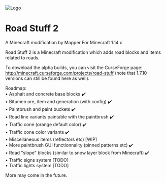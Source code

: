 ![Logo](http://killermapper.net/roadstuffmod/RoadStuffLogo.png)
# Road Stuff 2
A Minecraft modification by Mapper
For Minecraft 1.14.x


Road Stuff 2 is a Minecraft modification which adds road blocks and items related to roads.

To download the alpha builds, you can visit the CurseForge page: http://minecraft.curseforge.com/projects/road-stuff (note that 1.7.10 versions can still be found here as well).

Roadmap:  
• Asphalt and concrete base blocks ✔️  
• Bitumen ore, item and generation (with config) ✔️  
• Paintbrush and paint buckets ✔️  
• Road line variants paintable with the paintbrush ✔️  
• Traffic cone (orange default color) ✔️  
• Traffic cone color variants ✔️  
• Miscellaneous items (reflectors etc) [WIP]  
• More paintbrush GUI functionnality (pinned patterns etc) ✔️  
• Road "slope" blocks (similar to snow layer block from Minecraft) ✔️  
• Traffic signs system [TODO]  
• Traffic lights system [TODO]  

More may come in the future.
